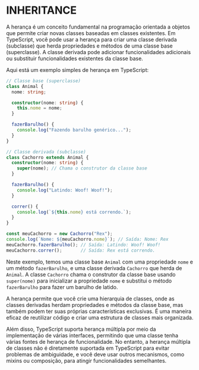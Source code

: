 # INHERITANCE
A herança é um conceito fundamental na programação orientada a objetos que permite criar novas classes baseadas em classes existentes. Em TypeScript, você pode usar a herança para criar uma classe derivada (subclasse) que herda propriedades e métodos de uma classe base (superclasse). A classe derivada pode adicionar funcionalidades adicionais ou substituir funcionalidades existentes da classe base.

Aqui está um exemplo simples de herança em TypeScript:

```typescript
// Classe base (superclasse)
class Animal {
  nome: string;

  constructor(nome: string) {
    this.nome = nome;
  }

  fazerBarulho() {
    console.log("Fazendo barulho genérico...");
  }
}

// Classe derivada (subclasse)
class Cachorro extends Animal {
  constructor(nome: string) {
    super(nome); // Chama o construtor da classe base
  }

  fazerBarulho() {
    console.log("Latindo: Woof! Woof!");
  }

  correr() {
    console.log(`${this.nome} está correndo.`);
  }
}

const meuCachorro = new Cachorro("Rex");
console.log(`Nome: ${meuCachorro.nome}`); // Saída: Nome: Rex
meuCachorro.fazerBarulho(); // Saída: Latindo: Woof! Woof!
meuCachorro.correr();       // Saída: Rex está correndo.
```

Neste exemplo, temos uma classe base `Animal` com uma propriedade `nome` e um método `fazerBarulho`, e uma classe derivada `Cachorro` que herda de `Animal`. A classe `Cachorro` chama o construtor da classe base usando `super(nome)` para inicializar a propriedade `nome` e substitui o método `fazerBarulho` para fazer um barulho de latido.

A herança permite que você crie uma hierarquia de classes, onde as classes derivadas herdam propriedades e métodos da classe base, mas também podem ter suas próprias características exclusivas. É uma maneira eficaz de reutilizar código e criar uma estrutura de classes mais organizada.

Além disso, TypeScript suporta herança múltipla por meio da implementação de várias interfaces, permitindo que uma classe tenha várias fontes de herança de funcionalidade. No entanto, a herança múltipla de classes não é diretamente suportada em TypeScript para evitar problemas de ambiguidade, e você deve usar outros mecanismos, como mixins ou composição, para atingir funcionalidades semelhantes. 